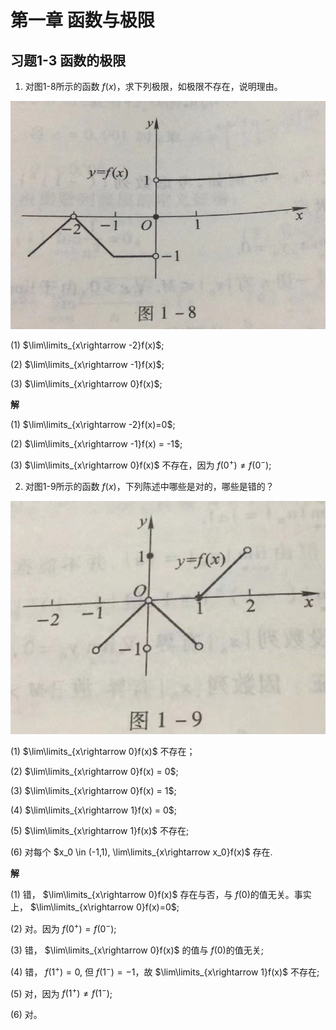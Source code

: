 # 第一章 函数与极限

## 习题1-3 函数的极限

1. 对图1-8所示的函数 $f(x)$，求下列极限，如极限不存在，说明理由。

![img](img/img1-8.png)

(1) $\lim\limits_{x\rightarrow -2}f(x)$;

(2) $\lim\limits_{x\rightarrow -1}f(x)$;

(3) $\lim\limits_{x\rightarrow 0}f(x)$;

**解**

(1) $\lim\limits_{x\rightarrow -2}f(x)=0$;

(2) $\lim\limits_{x\rightarrow -1}f(x) = -1$;

(3) $\lim\limits_{x\rightarrow 0}f(x)$ 不存在，因为 $f(0^+)\ne f(0^-)$;

2. 对图1-9所示的函数 $f(x)$，下列陈述中哪些是对的，哪些是错的？

![img](img/img1-9.png)

(1) $\lim\limits_{x\rightarrow 0}f(x)$ 不存在；

(2) $\lim\limits_{x\rightarrow 0}f(x) = 0$;

(3) $\lim\limits_{x\rightarrow 0}f(x) = 1$;

(4) $\lim\limits_{x\rightarrow 1}f(x) = 0$;

(5) $\lim\limits_{x\rightarrow 1}f(x)$ 不存在;

(6) 对每个 $x_0 \in (-1,1), \lim\limits_{x\rightarrow x_0}f(x)$ 存在.

**解**

(1) 错， $\lim\limits_{x\rightarrow 0}f(x)$ 存在与否，与 $f(0)$的值无关。事实上， $\lim\limits_{x\rightarrow 0}f(x)=0$;

(2) 对。因为 $f(0^+)=f(0^-)$;

(3) 错， $\lim\limits_{x\rightarrow 0}f(x)$ 的值与 $f(0)$的值无关;

(4) 错， $f(1^+)=0$, 但 $f(1^-)=-1$，故 $\lim\limits_{x\rightarrow 1}f(x)$ 不存在;

(5) 对，因为 $f(1^+)\ne f(1^-)$;

(6) 对。